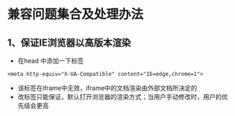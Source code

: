 # 兼容问题集合及处理办法

## 1、保证IE浏览器以高版本渲染
* 在head 中添加一下标签

```
<meta http-equiv="X-UA-Compatible" content="IE=edge,chrome=1">
```
* 该标签在iframe中无效，iframe中的文档渲染由外部文档所决定的
* 改标签只能保证，默认打开浏览器的渲染方式；当用户手动修改时，用户的优先级会更高
